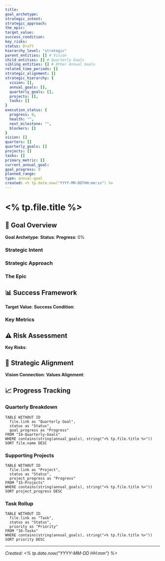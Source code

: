 ```yaml
---
title: 
goal_archetype: 
strategic_intent: 
strategic_approach: 
the_epic: 
target_value: 
success_condition: 
key_risks: 
status: Draft
hierarchy_level: "strategic"
parent_entities: [] # Vision
child_entities: [] # Quarterly Goals
sibling_entities: [] # Other Annual Goals
related_time_periods: []
strategic_alignment: []
strategic_hierarchy: {
  vision: [],
  annual_goals: [],
  quarterly_goals: [], 
  projects: [],
  tasks: []
}
execution_status: {
  progress: 0,
  health: "",
  next_milestone: "",
  blockers: []
}
vision: []
quarters: []
quarterly_goals: []
projects: []
tasks: []
primary_metric: []
current_annual_goal: 
goal_progress: 0
planned_range: 
type: annual-goal
created: <% tp.date.now("YYYY-MM-DDTHH:mm:ss") %>
---
```


# <% tp.file.title %>

## 🎯 Goal Overview

**Goal Archetype**: 
**Status**: 
**Progress**: 0%

### Strategic Intent

### Strategic Approach

### The Epic

## 📊 Success Framework

**Target Value**: 
**Success Condition**: 

### Key Metrics

## ⚠️ Risk Assessment

**Key Risks**: 

## 🔗 Strategic Alignment

**Vision Connection**: 
**Values Alignment**: 

## 📈 Progress Tracking

### Quarterly Breakdown

```dataview
TABLE WITHOUT ID
  file.link as "Quarterly Goal",
  status as "Status",
  goal_progress as "Progress"
FROM "14-Quarterly-Goals"
WHERE contains(string(annual_goals), string("<% tp.file.title %>"))
SORT file.name DESC
```

### Supporting Projects

```dataview
TABLE WITHOUT ID
  file.link as "Project",
  status as "Status",
  project_progress as "Progress"
FROM "15-Projects"
WHERE contains(string(annual_goals), string("<% tp.file.title %>"))
SORT project_progress DESC
```

### Task Rollup

```dataview
TABLE WITHOUT ID
  file.link as "Task",
  status as "Status",
  priority as "Priority"
FROM "16-Tasks"
WHERE contains(string(annual_goals), string("<% tp.file.title %>"))
SORT priority DESC
```

---

*Created: <% tp.date.now("YYYY-MM-DD HH:mm") %>*
